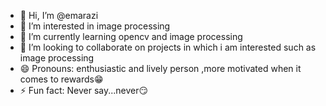 - 👋 Hi, I’m @emarazi
- 👀 I’m interested in image processing 
- 🌱 I’m currently learning opencv and image processing 
- 💞️ I’m looking to collaborate on projects in which i am interested such as image processing 
- 😄 Pronouns: enthusiastic and lively person ,more motivated when it comes to rewards😁
- ⚡ Fun fact: Never say...never😏

<!---
emarazi/emarazi is a ✨ special ✨ repository because its `README.md` (this file) appears on your GitHub profile.
You can click the Preview link to take a look at your changes.
--->
